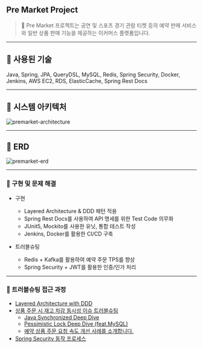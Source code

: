 ## Pre Market Project

> 🎫 Pre Market 프로젝트는 공연 및 스포츠 경기 관람 티켓 등의 예약 판매 서비스와 일반 상품 판매 기능을 제공하는 이커머스 플랫폼입니다.

---

## 🌱 사용된 기술

Java, Spring, JPA, QueryDSL, MySQL, Redis, Spring Security, Docker, Jenkins, AWS EC2, RDS, ElasticCache, Spring Rest
Docs

---

## 🌱 시스템 아키텍처

<img src="https://i.ibb.co/ZYV61xK/premarket-architecture.jpg" alt="premarket-architecture" border="0">

---

## 🌱 ERD

<img src="https://i.ibb.co/mtNQpPL/premarket-erd.png" alt="premarket-erd" border="0">

---

### 🌱 구현 및 문제 해결

- 구현
    - Layered Architecture & DDD 패턴 적용
    - Spring Rest Docs를 사용하여 API 명세를 위한 Test Code 의무화
    - JUnit5, Mockito를 사용한 유닛, 통합 테스트 작성
    - Jenkins, Docker를 활용한 CI/CD 구축


- 트러블슈팅
    - Redis + Kafka를 활용하여 예약 주문 TPS를 향상
    - Spring Security + JWT를 활용한 인증/인가 처리

---

### 🌱 트러블슈팅 접근 과정

- [Layered Architecture with DDD](https://syeon2.github.io/devlog/pre-market-architecture.html)
- [상품 주문 시 재고 차감 동시성 이슈 트러블슈팅](https://syeon2.github.io/devlog/premarket-concurrency.html)
    - [Java Synchronized Deep Dive](https://medium.com/@gsy4568/java-synchronized-deep-dive-9a764568d27c)
    - [Pessimistic Lock Deep Dive (feat.MySQL)](https://medium.com/@gsy4568/pessimistic-locking-deep-dive-feat-mysql-7fcf90f259f0)
    - [예약 상품 주문 요청 속도 개선 사례를 소개합니다.](https://syeon2.github.io/devlog/premarket-order-speed.html)
- [Spring Security 동작 프로세스](https://syeon2.github.io/devlog/pre-market-security.html)


